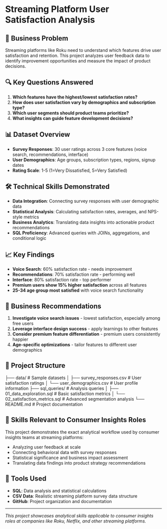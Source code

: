 # Streaming Platform User Satisfaction Analysis

## 🎯 Business Problem
Streaming platforms like Roku need to understand which features drive user satisfaction and retention. This project analyzes user feedback data to identify improvement opportunities and measure the impact of product decisions.

## 🔍 Key Questions Answered
1. **Which features have the highest/lowest satisfaction rates?**
2. **How does user satisfaction vary by demographics and subscription type?**
3. **Which user segments should product teams prioritize?**
4. **What insights can guide feature development decisions?**

## 📊 Dataset Overview
- **Survey Responses**: 30 user ratings across 3 core features (voice search, recommendations, interface)
- **User Demographics**: Age groups, subscription types, regions, signup dates
- **Rating Scale**: 1-5 (1=Very Dissatisfied, 5=Very Satisfied)

## 🛠️ Technical Skills Demonstrated
- **Data Integration**: Connecting survey responses with user demographic data
- **Statistical Analysis**: Calculating satisfaction rates, averages, and NPS-style metrics
- **Business Analytics**: Translating data insights into actionable product recommendations
- **SQL Proficiency**: Advanced queries with JOINs, aggregations, and conditional logic

## 📈 Key Findings
- **Voice Search**: 60% satisfaction rate - needs improvement
- **Recommendations**: 70% satisfaction rate - performing well
- **Interface**: 80% satisfaction rate - top performer
- **Premium users show 15% higher satisfaction** across all features
- **25-34 age group most satisfied** with voice search functionality

## 🎯 Business Recommendations
1. **Investigate voice search issues** - lowest satisfaction, especially among free users
2. **Leverage interface design success** - apply learnings to other features  
3. **Consider premium feature differentiation** - premium users consistently happier
4. **Age-specific optimizations** - tailor features to different user demographics

## 📁 Project Structure
├── data/                          # Sample datasets
│   ├── survey_responses.csv       # User satisfaction ratings
│   └── user_demographics.csv      # User profile information
├── sql_queries/                   # Analysis queries
│   ├── 01_data_exploration.sql    # Basic satisfaction metrics
│   └── 02_satisfaction_metrics.sql # Advanced segmentation analysis
└── README.md                      # Project documentation

## 🚀 Skills Relevant to Consumer Insights Roles
This project demonstrates the exact analytical workflow used by consumer insights teams at streaming platforms:
- Analyzing user feedback at scale
- Connecting behavioral data with survey responses  
- Statistical significance and business impact assessment
- Translating data findings into product strategy recommendations

## 🔧 Tools Used
- **SQL**: Data analysis and statistical calculations
- **CSV Data**: Realistic streaming platform survey data structure
- **GitHub**: Project organization and documentation

---
*This project showcases analytical skills applicable to consumer insights roles at companies like Roku, Netflix, and other streaming platforms.*
